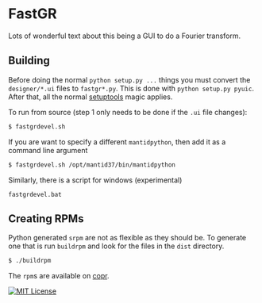 FastGR
======

Lots of wonderful text about this being a GUI to do a Fourier transform.

Building
--------

Before doing the normal `python setup.py ...` things you must convert the
`designer/*.ui` files to `fastgr*.py`. This is done with
`python setup.py pyuic`. After that, all the normal
[setuptools](https://pythonhosted.org/setuptools/setuptools.html) magic applies.

To run from source (step 1 only needs to be done if the `.ui` file changes):
```bash
$ fastgrdevel.sh
```
If you are want to specify a different `mantidpython`, then add it as
a command line argument
```bash
$ fastgrdevel.sh /opt/mantid37/bin/mantidpython
```

Similarly, there is a script for windows (experimental)
```
fastgrdevel.bat
```

Creating RPMs
-------------

Python generated `srpm` are not as flexible as they should be. To
generate one that is run `buildrpm` and look for the files in the
`dist` directory.
```bash
$ ./buildrpm
```
 The `rpm`s are available on
[copr](https://copr.fedorainfracloud.org/coprs/peterfpeterson/fastgr/).


[![MIT License](https://img.shields.io/badge/license-MIT-blue.svg)](http://opensource.org/licenses/MIT)
